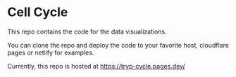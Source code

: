 # Cell Cycle

This repo contains the code for the data visualizations. 

You can clone the repo and deploy the code to your favorite host, cloudflare pages or netlify for examples.

Currently, this repo is hosted at https://tryp-cycle.pages.dev/
